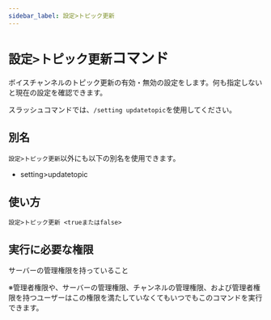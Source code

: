 ```yaml
---
sidebar_label: 設定>トピック更新
---
```

# `設定>トピック更新`コマンド
ボイスチャンネルのトピック更新の有効・無効の設定をします。何も指定しないと現在の設定を確認できます。

スラッシュコマンドでは、`/setting updatetopic`を使用してください。

## 別名
`設定>トピック更新`以外にも以下の別名を使用できます。

- setting>updatetopic

## 使い方
```
設定>トピック更新 <trueまたはfalse>
```



## 実行に必要な権限
サーバーの管理権限を持っていること

※管理者権限や、サーバーの管理権限、チャンネルの管理権限、および管理者権限を持つユーザーはこの権限を満たしていなくてもいつでもこのコマンドを実行できます。

